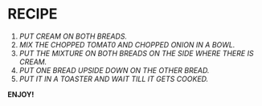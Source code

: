 # **RECIPE**

1. *PUT CREAM ON BOTH BREADS.*
2. *MIX THE CHOPPED TOMAT0 AND CHOPPED ONION IN A BOWL.*
3. *PUT THE MIXTURE ON BOTH BREADS ON THE SIDE WHERE THERE IS CREAM.*
4. *PUT ONE BREAD UPSIDE DOWN ON THE OTHER BREAD.*
5. *PUT IT IN A TOASTER AND WAIT TILL IT GETS COOKED.*

**ENJOY!**
